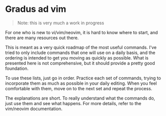 # Gradus ad vim

> Note: this is very much a work in progress

For one who is new to vi/vim/neovim, it is hard to know where to start, and there are many resources
out there.

This is meant as a very quick roadmap of the most useful commands. I've tried to only include
commands that one will use on a daily basis, and the ordering is intended to get you moving as
quickly as possible. What is presented here is not comprehensive, but it should provide a pretty
good foundation.

To use these lists, just go in order. Practice each set of commands, trying to incorporate them as
much as possible in your daily editing. When you feel comfortable with them, move on to the next
set and repeat the process.

The explanations are short. To really understand what the commands do, just use them and see what
happens. For more details, refer to the vim/neovim documentation.
